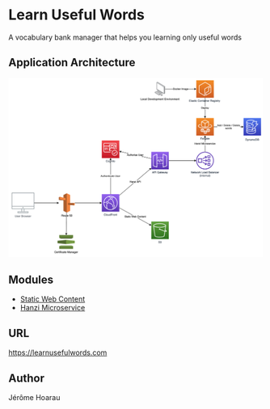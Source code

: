 # Learn Useful Words
A vocabulary bank manager that helps you learning only useful words

## Application Architecture
![application_architecture](/misc/application_architecture.png)

## Modules
* [Static Web Content](https://github.com/Jayrome974/hanzi_ui)
* [Hanzi Microservice](https://github.com/Jayrome974/hanzi_springmvc)

## URL
https://learnusefulwords.com

## Author
Jérôme Hoarau
